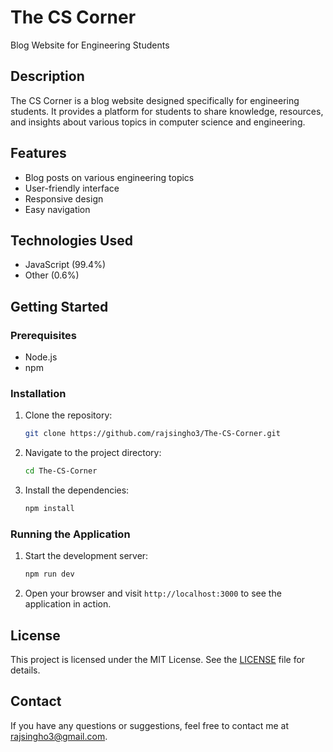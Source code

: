 # The CS Corner

Blog Website for Engineering Students

## Description

The CS Corner is a blog website designed specifically for engineering students. It provides a platform for students to share knowledge, resources, and insights about various topics in computer science and engineering.

## Features

- Blog posts on various engineering topics
- User-friendly interface
- Responsive design
- Easy navigation

## Technologies Used

- JavaScript (99.4%)
- Other (0.6%)

## Getting Started

### Prerequisites

- Node.js
- npm

### Installation

1. Clone the repository:

   ```bash
   git clone https://github.com/rajsingho3/The-CS-Corner.git
   ```

2. Navigate to the project directory:

   ```bash
   cd The-CS-Corner
   ```

3. Install the dependencies:

   ```bash
   npm install
   ```

### Running the Application

1. Start the development server:

   ```bash
   npm run dev
   ```

2. Open your browser and visit `http://localhost:3000` to see the application in action.



## License

This project is licensed under the MIT License. See the [LICENSE](LICENSE) file for details.

## Contact

If you have any questions or suggestions, feel free to contact me at [rajsingho3@gmail.com](mailto:rajsingho3@gmail.com).

